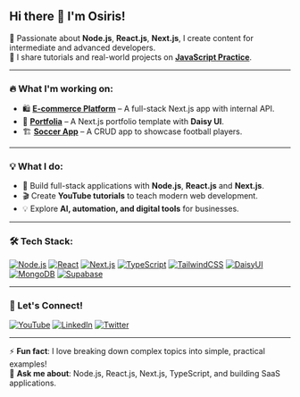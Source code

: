 ## Hi there 👋 I'm Osiris!

<!--
**Osiris8/Osiris8** is a ✨ _special_ ✨ repository because its `README.md` (this file) appears on your GitHub profile.

Here are some ideas to get you started:

- 🔭 I’m currently working on ...
- 🌱 I’m currently learning ...
- 👯 I’m looking to collaborate on ...
- 🤔 I’m looking for help with ...
- 💬 Ask me about ...
- 📫 How to reach me: ...
- 😄 Pronouns: ...
- ⚡ Fun fact: ...
-->

🚀 Passionate about **Node.js**, **React.js**, **Next.js**, I create content for intermediate and advanced developers.  
🎥 I share tutorials and real-world projects on **[JavaScript Practice](https://www.youtube.com/@javascriptpractice)**.  

---

### 🔥 What I'm working on:
- 🛍 **[E-commerce Platform](https://github.com/Osiris8/shopy)** – A full-stack Next.js app with internal API.   
- 🎨 **[Portfolia](https://osirismigan.vercel.app/)** – A Next.js portfolio template with **Daisy UI**.
- 🏗 **[Soccer App](https://github.com/Osiris8/player-app)** – A CRUD app to showcase football players.  
 

---

### 💡 What I do:
- 🎯 Build full-stack applications with **Node.js**, **React.js** and **Next.js**.
- 🎬 Create **YouTube tutorials** to teach modern web development.
- 💡 Explore **AI, automation, and digital tools** for businesses.

---

### 🛠 Tech Stack:
[![Node.js](https://img.shields.io/badge/Node.js-43853D?style=for-the-badge&logo=node.js&logoColor=white)](https://nodejs.org/)
[![React](https://img.shields.io/badge/React-61DAFB?style=for-the-badge&logo=react&logoColor=000)](https://react.dev/)
[![Next.js](https://img.shields.io/badge/Next.js-000?style=for-the-badge&logo=next.js)](https://nextjs.org/)
[![TypeScript](https://img.shields.io/badge/TypeScript-3178C6?style=for-the-badge&logo=typescript)](https://www.typescriptlang.org/)
[![TailwindCSS](https://img.shields.io/badge/TailwindCSS-38B2AC?style=for-the-badge&logo=tailwind-css)](https://tailwindcss.com/)
[![DaisyUI](https://img.shields.io/badge/DaisyUI-5A67D8?style=for-the-badge&logo=)](https://daisyui.com/)
[![MongoDB](https://img.shields.io/badge/MongoDB-47A248?style=for-the-badge&logo=mongodb&logoColor=white)](https://www.mongodb.com/)
[![Supabase](https://img.shields.io/badge/Supabase-3ECF8E?style=for-the-badge&logo=supabase&logoColor=white)](https://supabase.com/)

---

### 📢 Let's Connect!
[![YouTube](https://img.shields.io/badge/YouTube-FF0000?style=for-the-badge&logo=youtube)](https://www.youtube.com/@javascriptpractice)
[![LinkedIn](https://img.shields.io/badge/LinkedIn-0A66C2?style=for-the-badge&logo=linkedin)](https://www.linkedin.com/in/osiris-migan/)
[![Twitter](https://img.shields.io/badge/Twitter-1DA1F2?style=for-the-badge&logo=twitter)](https://x.com/migan_osiris)

---

⚡ **Fun fact**: I love breaking down complex topics into simple, practical examples!  
💬 **Ask me about**: Node.js, React.js, Next.js, TypeScript, and building SaaS applications.  
